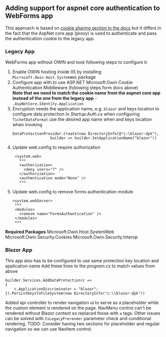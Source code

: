 ## Adding support for aspnet core authentication to WebForms app
This approach is based on [cookie sharing section in the docs](https://learn.microsoft.com/en-us/aspnet/core/security/cookie-sharing?#share-authentication-cookies-between-aspnet-4x-and-aspnet-core-apps) but it differs in the fact that the AspNet core app (proxy) is used to authenticate and pass the authentication cookie to the legacy app.

### Legacy App
WebForms app without OWIN and took following steps to configure it:

1. Enable OWIN hosting inside IIS by installing `Microsoft.Owin.Host.SystemWeb` package
1. Configure app with to use ASP.NET Microsoft.Owin Cookie Authentication Middleware (following steps form docs above)  
   **Note that we need to match the cookie name from the aspnet core app instead of the one from the legacy app** - `.AspNetCore.Identity.Application`
1. Encryption needs the application name, e.g. `blazor` and keys location to configure data protection
   In *Startup.Auth.cs* when configuring `TicketDataFormat` use the desired app name when and keys location when invoking
   ```
   DataProtectionProvider.Create(new DirectoryInfo(@"c:\blazor-dpk"),
                    builder => builder.SetApplicationName("blazor"))
   ```
1. Update web.config to require authorization
   ```
    <system.web>
      ***
      <authorization>
        <deny users="?" />
      </authorization>
      <authentication mode="None" />
      ***
   ```
1. Update web.config to remove forms authentication module
   ```
   <system.webServer>
    ***
    <modules>
      <remove name="FormsAuthentication" />
    </modules>
    ***
   ```

**Required Packages**
Microsoft.Owin.Host.SystemWeb
Microsoft.Owin.Security.Cookies
Microsoft.Owin.Security.Interop 

### Blazor App
This app also has to be configured to use same protection key location and application name
Add these lines to the *program.cs* to match values from above
```
builder.Services.AddDataProtection(c =>
{
    c.ApplicationDiscriminator = "blazor";
}).PersistKeysToFileSystem(new DirectoryInfo("c:\\blazor-dpk"))
```

Added api controller to render navigation ui to serve as a placeholder while the custom element is rendered on the page.
NavMenu control can't be rendered without Blazor context so replaced those with `a` tags.
Other issues can be solved with `IsLegacyPrerender` parameter check and conditional rendering.
TODO: Consider having two sections for placeholder and regular navigation so we can use NavItem control.
      